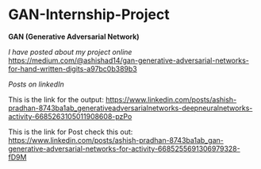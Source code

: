 # GAN-Internship-Project
 **GAN (Generative Adversarial Network)**

*I have posted about my project online*
https://medium.com/@ashishad14/gan-generative-adversarial-networks-for-hand-written-digits-a97bc0b389b3

*Posts on linkedIn*

This is the link for the output: https://www.linkedin.com/posts/ashish-pradhan-8743ba1ab_generativeadversarialnetworks-deepneuralnetworks-activity-6685263105011908608-pzPo

This is the link for Post check this out: https://www.linkedin.com/posts/ashish-pradhan-8743ba1ab_gan-generative-adversarial-networks-for-activity-6685255691306979328-fD9M
